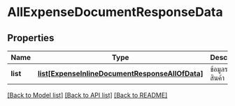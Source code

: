 # AllExpenseDocumentResponseData

## Properties
Name | Type | Description | Notes
------------ | ------------- | ------------- | -------------
**list** | [**list[ExpenseInlineDocumentResponseAllOfData]**](ExpenseInlineDocumentResponseAllOfData.md) | ข้อมูลรายการสินค้า | [optional] 

[[Back to Model list]](../README.md#documentation-for-models) [[Back to API list]](../README.md#documentation-for-api-endpoints) [[Back to README]](../README.md)


